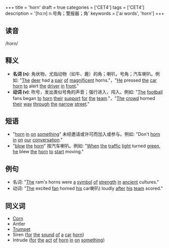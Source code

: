+++
title = 'horn'
draft = true
categories = ['CET4']
tags = ['CET4']
description = '[hɔːn] n.号角；警报器；角'
keywords = ['ai words', 'horn']
+++

## 读音
/hɔrn/

## 释义
- **名词 (n)**: 角状物，尤指动物（如牛、鹿）的角；喇叭，号角；汽车喇叭。例如: "[The](/post/the/) [deer](/post/deer/) had [a](/post/a/) [pair](/post/pair/) [of](/post/of/) [magnificent](/post/magnificent/) horns."，"[He](/post/he/) pressed [the](/post/the/) [car](/post/car/) [horn](/post/horn/) [to](/post/to/) alert [the](/post/the/) [driver](/post/driver/) [in](/post/in/) [front](/post/front/)."
- **动词 (v)**: 吹号，发出类似号角的声音；强行进入，闯入。例如: "[The](/post/the/) [football](/post/football/) fans began [to](/post/to/) [horn](/post/horn/) [their](/post/their/) [support](/post/support/) [for](/post/for/) [the](/post/the/) [team](/post/team/)."，"[The](/post/the/) [crowd](/post/crowd/) horned [their](/post/their/) [way](/post/way/) [through](/post/through/) [the](/post/the/) [narrow](/post/narrow/) [street](/post/street/)."

## 短语
- "[horn](/post/horn/) [in](/post/in/) [on](/post/on/) [something](/post/something/)" 未经邀请或许可而加入或参与。例如: "Don't [horn](/post/horn/) [in](/post/in/) [on](/post/on/) [our](/post/our/) [conversation](/post/conversation/)."
- "[blow](/post/blow/) [the](/post/the/) [horn](/post/horn/)" 按汽车喇叭。例如: "[When](/post/when/) [the](/post/the/) [traffic](/post/traffic/) [light](/post/light/) turned [green](/post/green/), [he](/post/he/) blew [the](/post/the/) [horn](/post/horn/) [to](/post/to/) [start](/post/start/) moving."

## 例句
- 名词: "[The](/post/the/) ram's horns were [a](/post/a/) [symbol](/post/symbol/) [of](/post/of/) [strength](/post/strength/) [in](/post/in/) [ancient](/post/ancient/) cultures."
- 动词: "[The](/post/the/) excited [fan](/post/fan/) horned [his](/post/his/) car喇叭) loudly [after](/post/after/) [his](/post/his/) [team](/post/team/) scored."

## 同义词
- [Corn](/post/corn/)
- Antler
- [Trumpet](/post/trumpet/)
- Siren ([for](/post/for/) [the](/post/the/) [sound](/post/sound/) [of](/post/of/) [a](/post/a/) [car](/post/car/) [horn](/post/horn/))
- Intrude ([for](/post/for/) [the](/post/the/) [act](/post/act/) [of](/post/of/) [horn](/post/horn/) [in](/post/in/) [on](/post/on/) [something](/post/something/))
